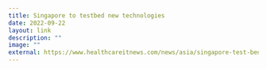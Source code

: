 ```yaml
---
title: Singapore to testbed new technologies
date: 2022-09-22
layout: link
description: ""
image: ""
external: https://www.healthcareitnews.com/news/asia/singapore-test-bed-new-health-technologies-17m-funding
---
```


